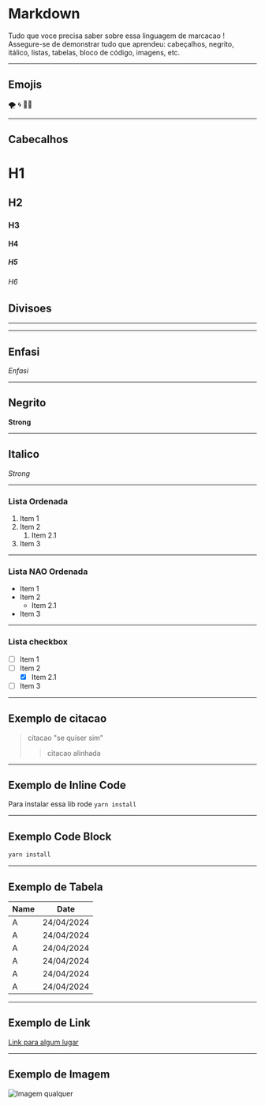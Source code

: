 # Markdown 

Tudo que voce precisa saber sobre essa linguagem de marcacao !
Assegure-se de demonstrar tudo que aprendeu: cabeçalhos, negrito, itálico, listas, tabelas, bloco de código, imagens, etc.
***
## Emojis
🌪️
🌀
😵‍💫
***
<!--Headings-->
## Cabecalhos
# H1
## H2 
### H3
#### H4
##### H5
###### H6
<!--Dividers-->
## Divisoes

***
---
<!--Enfasis-->
## Enfasi
*Enfasi*
***
<!--Strong-->
## Negrito
**Strong**
***
<!--Italico-->
## Italico
_Strong_
***
<!--Lista ordenada-->
### Lista Ordenada

1. Item 1
2. Item 2
   1. Item 2.1
3. Item 3

<!--Lista nao ordenada-->
***
### Lista NAO Ordenada
* Item 1
* Item 2
  * Item 2.1
* Item 3

<!--LIsta Checkbox-->
***
### Lista checkbox

- [ ] Item 1
- [ ] Item 2
  - [x] Item 2.1
- [ ] Item 3

<!--Citacao-->
***
## Exemplo de citacao
> citacao "se quiser sim"
> > citacao alinhada 

<!--Inline code-->
***
## Exemplo de Inline Code
Para instalar essa lib rode `yarn install`

<!--code block-->
***
## Exemplo Code Block
```bash
yarn install
```

<!--Tabelas-->
***
## Exemplo de Tabela
| Name | Date      |
| -----| ----------|
| A    | 24/04/2024|
| A    | 24/04/2024|
| A    | 24/04/2024|
| A    | 24/04/2024|
| A    | 24/04/2024|
| A    | 24/04/2024|


<!--Links-->
***
## Exemplo de Link
[Link para algum lugar](https://github.com/JoaoManierii "GitHub")

<!--Links IMAGEM-->
***
## Exemplo de Imagem
![Imagem qualquer](https://s2.glbimg.com/C8_csxCEkljyhMIWyXSpH7dHlTQ=/620x430/e.glbimg.com/og/ed/f/original/2022/04/20/shubham-dhage-jlijbotswuw-unsplash.jpg)